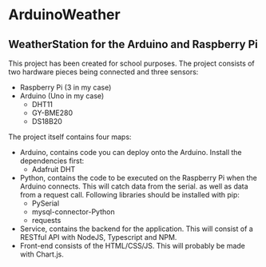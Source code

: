 # ArduinoWeather

## WeatherStation for the Arduino and Raspberry Pi

This project has been created for school purposes. The project consists
of two hardware pieces being connected and three sensors:
* Raspberry Pi (3 in my case)
* Arduino (Uno in my case)
	* DHT11
	* GY-BME280
	* DS18B20

The project itself contains four maps:
* Arduino, contains code you can deploy onto the Arduino. Install the
dependencies first:
	* Adafruit DHT
* Python, contains the code to be executed on the Raspberry Pi when the
Arduino connects. This will catch data from the serial. as well as data from a request call. Following libraries should be installed with pip:
	* PySerial
	* mysql-connector-Python
	* requests
* Service, contains the backend for the application. This will consist of a RESTful API with NodeJS, Typescript and NPM.
* Front-end consists of the HTML/CSS/JS. This will probably be made with Chart.js.
